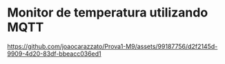 # Monitor de temperatura utilizando MQTT

https://github.com/joaocarazzato/Prova1-M9/assets/99187756/d2f2145d-9909-4d20-83df-bbeacc036ed1

